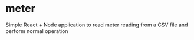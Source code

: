 # meter
Simple React + Node application to read meter reading from a CSV file and perform normal operation
